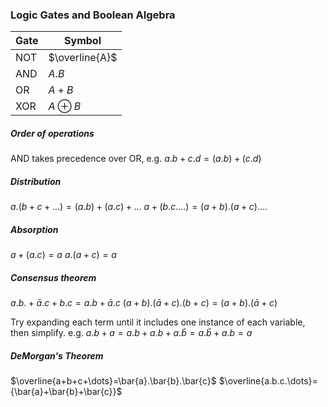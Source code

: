 ### Logic Gates and Boolean Algebra

| Gate | Symbol         |
| ---- | -------------- |
| NOT  | $\overline{A}$ |
| AND  | $A.B$          |
| OR   | $A+B$          |
| XOR  | $A\oplus B$    |
##### Order of operations
AND takes precedence over OR, e.g.
$a.b+c.d = (a.b)+(c.d)$

##### Distribution
$a.(b+c+\dots)=(a.b)+(a.c)+\dots$
$a+(b.c. \dots)=(a+b).(a+c). \dots$
##### Absorption
$a+(a.c)=a$
$a.(a+c)=a$

##### Consensus theorem
$a.b. +\bar{a}.c + b.c =a.b +\bar{a}.c$
$(a+b).(\bar{a}+c).(b+c)=(a+b).(\bar{a}+c)$

Try expanding each term until it includes one instance of each variable, then simplify.
e.g. $a.b+a = a.b + a.b + a.\bar{b} = a.\bar{b}+a.b=a$

##### DeMorgan's Theorem
$\overline{a+b+c+\dots}=\bar{a}.\bar{b}.\bar{c}$
$\overline{a.b.c.\dots}={\bar{a}+\bar{b}+\bar{c}}$
